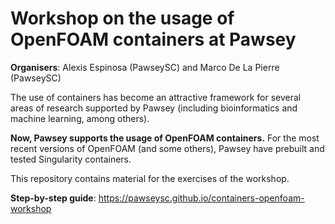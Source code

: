 # Workshop on the usage of OpenFOAM containers at Pawsey

**Organisers**: Alexis Espinosa (PawseySC) and Marco De La Pierre (PawseySC)

The use of containers has become an attractive framework for several areas of research supported by Pawsey (including bioinformatics and machine learning, among others). 

**Now, Pawsey supports the usage of OpenFOAM containers.** For the most recent versions of OpenFOAM (and some others), Pawsey have prebuilt and tested Singularity containers.

This repository contains material for the exercises of the workshop.


**Step-by-step guide**: https://pawseysc.github.io/containers-openfoam-workshop
